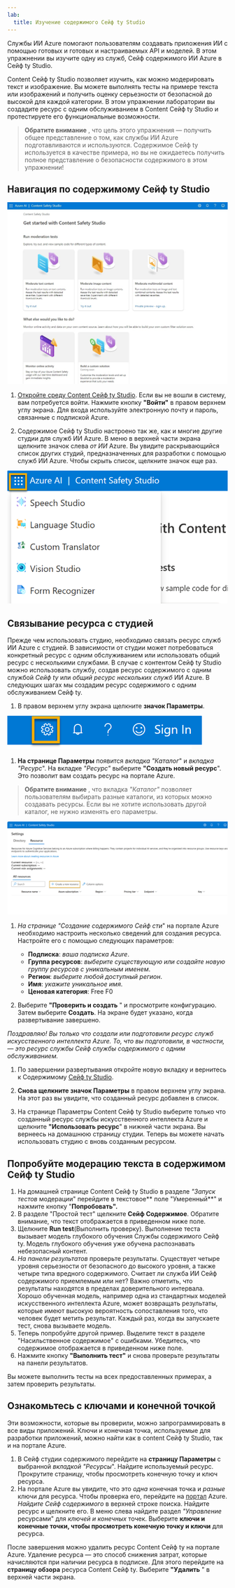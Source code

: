 ```yaml
---
lab:
  title: Изучение содержимого Сейф ty Studio
---
```


Службы ИИ Azure помогают пользователям создавать приложения ИИ с помощью готовых и готовых и настраиваемых API и моделей. В этом упражнении вы изучите одну из служб, Сейф содержимого ИИ Azure в Сейф ty Studio. 

Content Сейф ty Studio позволяет изучить, как можно модерировать текст и изображение. Вы можете выполнять тесты на примере текста или изображений и получить оценку серьезности от безопасной до высокой для каждой категории. В этом упражнении лаборатории вы создадите ресурс с одним обслуживанием в Content Сейф ty Studio и протестируете его функциональные возможности. 

> **Обратите внимание** , что цель этого упражнения — получить общее представление о том, как службы ИИ Azure подготавливаются и используются. Содержимое Сейф ty используется в качестве примера, но вы не ожидаетесь получить полное представление о безопасности содержимого в этом упражнении!

## Навигация по содержимому Сейф ty Studio 

![Снимок экрана: целевая страница студии безопасности содержимого.](./media/content-safety/content-safety-getting-started.png)


1. [Откройте среду Content Сейф ty Studio](https://contentsafety.cognitive.azure.com?azure-portal=true). Если вы не вошли в систему, вам потребуется войти. Нажмите кнопку **"Войти"** в правом верхнем углу экрана. Для входа используйте электронную почту и пароль, связанные с подпиской Azure. 

1. Содержимое Сейф ty Studio настроено так же, как и многие другие студии для служб ИИ Azure. В меню в верхней части экрана щелкните значок слева *от ИИ* Azure. Вы увидите раскрывающийся список других студий, предназначенных для разработки с помощью служб ИИ Azure. Чтобы скрыть список, щелкните значок еще раз.

![Снимок экрана: меню Content Сейф ty Studio с выбранным переключателем, чтобы переключиться на другие студии.](./media/content-safety/studio-toggle-icon.png)  

## Связывание ресурса с студией 

Прежде чем использовать студию, необходимо связать ресурс служб ИИ Azure с студией. В зависимости от студии может потребоваться конкретный ресурс с одним обслуживанием или использовать общий ресурс с несколькими службами. В случае с контентом Сейф ty Studio можно использовать службу, создав ресурс содержимого с одним службой *Сейф ty* или *общий ресурс нескольких служб* ИИ Azure. В следующих шагах мы создадим ресурс содержимого с одним обслуживанием Сейф ty. 

1. В правом верхнем углу экрана щелкните **значок Параметры**. 

![Снимок экрана: значок параметров в правом верхнем углу экрана рядом с колокольчиком, вопросительным знаком и значками улыбки.](./media/content-safety/settings-toggle.png)

1. **На странице Параметры** появится *вкладка "Каталог*" и *вкладка "Ресурс*". На вкладке *"Ресурс"* выберите **"Создать новый ресурс**". Это позволит вам создать ресурс на портале Azure.

> **Обратите внимание** , что вкладка *"Каталог"* позволяет пользователям выбирать разные каталоги, из которых можно создавать ресурсы. Если вы не хотите использовать другой каталог, не нужно изменять его параметры. 

![Снимок экрана: где выбрать новый ресурс на странице параметров Content Сейф ty Studio.](./media/content-safety/create-new-resource-from-studio.png)

1. *На странице "Создание содержимого Сейф сти*" на портале [](https://portal.azure.com?auzre-portal=true)Azure необходимо настроить несколько сведений для создания ресурса. Настройте его с помощью следующих параметров:
    - **Подписка**: *ваша подписка Azure*.
    - **Группа ресурсов**: *выберите существующую или создайте новую группу ресурсов с уникальным именем*.
    - **Регион**: *выберите любой доступный регион*.
    - **Имя**: *укажите уникальное имя*.
    - **Ценовая категория**: Free F0

1. Выберите **"Проверить и создать** " и просмотрите конфигурацию. Затем выберите **Создать**. На экране будет указано, когда развертывание завершено. 

*Поздравляю! Вы только что создали или подготовили ресурс служб искусственного интеллекта Azure. То, что вы подготовили, в частности, — это ресурс службы Сейф службы содержимого с одним обслуживанием.*

1. По завершении развертывания откройте новую вкладку и вернитесь к Содержимому [Сейф ty Studio](https://contentsafety.cognitive.azure.com?azure-portal=true). 

1. **Снова щелкните значок Параметры** в правом верхнем углу экрана. На этот раз вы увидите, что созданный ресурс добавлен в список.  

1. На странице Параметры Content Сейф ty Studio выберите только что созданный ресурс службы искусственного интеллекта Azure и щелкните **"Использовать ресурс**" в нижней части экрана. Вы вернеесь на домашнюю страницу студии. Теперь вы можете начать использовать студию с вновь созданным ресурсом.

## Попробуйте модерацию текста в содержимом Сейф ty Studio

1. На домашней странице Content Сейф ty Studio в разделе *"Запуск тестов* модерации" перейдите в текстовое** поле "Умеренный**" и нажмите кнопку "**Попробовать".**
1. В разделе "Простой тест" щелкните **Сейф Содержимое**. Обратите внимание, что текст отображается в приведенном ниже поле. 
1. Щелкните **Run test**(Выполнить проверку). Выполнение теста вызывает модель глубокого обучения Службы содержимого Сейф ty. Модель глубокого обучения уже обучена распознавать небезопасный контент.
1. *На панели результатов* проверьте результаты. Существует четыре уровня серьезности от безопасного до высокого уровня, а также четыре типа вредного содержимого. Считает ли служба ИИ Сейф содержимого приемлемым или нет? Важно отметить, что результаты находятся в пределах доверительного интервала. Хорошо обученная модель, например одна из стандартных моделей искусственного интеллекта Azure, может возвращать результаты, которые имеют высокую вероятность сопоставления того, что человек будет метить результат. Каждый раз, когда вы запускаете тест, снова вызываете модель. 
1. Теперь попробуйте другой пример. Выделите текст в разделе "Насильственное содержимое" с ошибками. Убедитесь, что содержимое отображается в приведенном ниже поле.
1. Нажмите кнопку **"Выполнить тест"** и снова проверьте результаты на панели результатов. 

Вы можете выполнить тесты на всех предоставленных примерах, а затем проверить результаты.

## Ознакомьтесь с ключами и конечной точкой

Эти возможности, которые вы проверили, можно запрограммировать в все виды приложений. Ключи и конечная точка, используемые для разработки приложений, можно найти как в content Сейф ty Studio, так и на портале Azure. 

1. В Сейф студии содержимого перейдите на **страницу Параметры** с выбранной *вкладкой "Ресурсы*". Найдите используемый ресурс. Прокрутите страницу, чтобы просмотреть конечную точку и ключ ресурса. 
1. На портале Azure вы увидите, что это *одна* конечная точка и *разные* ключи для ресурса. Чтобы проверка его, перейдите на [портал](https://portal.azure.com?auzre-portal=true) Azure. *Найдите Сейф содержимого* в верхней строке поиска. Найдите ресурс и щелкните его. В меню слева найдите раздел *"Управление* ресурсами" для *ключей и конечных* точек. Выберите **ключи и конечные точки, чтобы просмотреть конечную точку и ключи** для ресурса. 

После завершения можно удалить ресурс Content Сейф ty на портале Azure. Удаление ресурса — это способ снижения затрат, которые начисляются при наличии ресурса в подписке. Для этого перейдите на **страницу обзора** ресурса Content Сейф ty. Выберите **"Удалить** " в верхней части экрана. 
